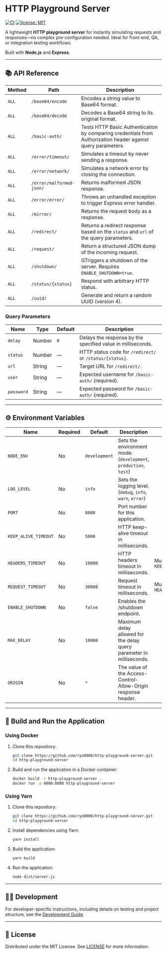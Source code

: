 # HTTP Playground Server

[![CI](https://github.com/ryo8000/http-playground-server/actions/workflows/node.js.yml/badge.svg)](https://github.com/ryo8000/http-playground-server/actions/workflows/node.js.yml)
[![license: MIT](https://img.shields.io/badge/license-MIT-blue.svg)](LICENSE)

A lightweight **HTTP playground server** for instantly simulating requests and responses—no complex pre-configuration needed. Ideal for front-end, QA, or integration testing workflows.

Built with **Node.js** and **Express**.

---

## 📚 API Reference

| Method | Path                     | Description                                                                                                  |
| ------ | ------------------------ | ------------------------------------------------------------------------------------------------------------ |
| `ALL`  | `/base64/encode`         | Encodes a string value to Base64 format.                                                                     |
| `ALL`  | `/base64/decode`         | Decodes a Base64 string to its original format.                                                              |
| `ALL`  | `/basic-auth/`           | Tests HTTP Basic Authentication by comparing credentials from Authorization header against query parameters. |
| `ALL`  | `/error/timeout/`        | Simulates a timeout by never sending a response.                                                             |
| `ALL`  | `/error/network/`        | Simulates a network error by closing the connection.                                                         |
| `ALL`  | `/error/malformed-json/` | Returns malformed JSON response.                                                                             |
| `ALL`  | `/error/error/`          | Throws an unhandled exception to trigger Express error handler.                                              |
| `ALL`  | `/mirror/`               | Returns the request body as a response.                                                                      |
| `ALL`  | `/redirect/`             | Returns a redirect response based on the `status` and `url` of the query parameters.                         |
| `ALL`  | `/request/`              | Return a structured JSON dump of the incoming request.                                                       |
| `ALL`  | `/shutdown/`             | GTriggers a shutdown of the server. Requires `ENABLE_SHUTDOWN=true`.                                         |
| `ALL`  | `/status/{status}`       | Respond with arbitrary HTTP status.                                                                          |
| `ALL`  | `/uuid/`                 | Generate and return a random UUID (version 4).                                                               |

### Query Parameters

| Name       | Type   | Default | Description                                                 |
| ---------- | ------ | ------- | ----------------------------------------------------------- |
| `delay`    | Number | `0`     | Delays the response by the specified value in milliseconds. |
| `status`   | Number | —       | HTTP status code for `/redirect/` or `/status/{status}`.    |
| `url`      | String | —       | Target URL for `/redirect/`.                                |
| `user`     | String | —       | Expected username for `/basic-auth/` (required).            |
| `password` | String | —       | Expected password for `/basic-auth/` (required).            |

---

## ⚙️ Environment Variables

| Name                 | Required | Default       | Description                                                          | Notes                          |
| -------------------- | -------- | ------------- | -------------------------------------------------------------------- | ------------------------------ |
| `NODE_ENV`           | No       | `development` | Sets the environment mode. (`development`, `production`, `test`)     |                                |
| `LOG_LEVEL`          | No       | `info`        | Sets the logging level. (`debug`, `info`, `warn`, `error`)           |                                |
| `PORT`               | No       | `8000`        | Port number for this application.                                    |                                |
| `KEEP_ALIVE_TIMEOUT` | No       | `5000`        | HTTP keep-alive timeout in milliseconds.                             |                                |
| `HEADERS_TIMEOUT`    | No       | `10000`       | HTTP headers timeout in milliseconds.                                | Must be > `KEEP_ALIVE_TIMEOUT` |
| `REQUEST_TIMEOUT`    | No       | `30000`       | Request timeout in milliseconds.                                     | Must be > `HEADERS_TIMEOUT`    |
| `ENABLE_SHUTDOWN`    | No       | `false`       | Enables the /shutdown endpoint.                                      |                                |
| `MAX_DELAY`          | No       | `10000`       | Maximum delay allowed for the delay query parameter in milliseconds. |                                |
| `ORIGIN`             | No       | `*`           | The value of the Access-Control-Allow-Origin response header.        |                                |

---

## 🚀 Build and Run the Application

### Using Docker

1. Clone this repository:

   ```bash
   git clone https://github.com/ryo8000/http-playground-server.git
   cd http-playground-server
   ```

2. Build and run the application in a Docker container:

   ```bash
   docker build -t http-playground-server .
   docker run -p 8000:8000 http-playground-server
   ```

### Using Yarn

1. Clone this repository:

   ```bash
   git clone https://github.com/ryo8000/http-playground-server.git
   cd http-playground-server
   ```

2. Install dependencies using Yarn:

   ```bash
   yarn install
   ```

3. Build the application:

   ```bash
   yarn build
   ```

4. Run the application:

   ```bash
   node dist/server.js
   ```

---

## 🧑‍💻 Development

For developer-specific instructions, including details on testing and project structure, see the [Development Guide](./docs/DEVELOPMENT_GUIDE.md).

---

## 📜 License

Distributed under the MIT License. See [LICENSE](./LICENSE) for more information.
